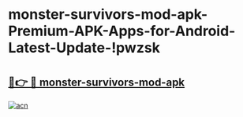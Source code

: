 # monster-survivors-mod-apk-Premium-APK-Apps-for-Android-Latest-Update-!pwzsk

# <h2><a href="https://e4j9lr.esa.edu.pl?title=monster-survivors-mod-apk&ref=pwzsk">🔗👉 🔴 monster-survivors-mod-apk</a></h2>

[![acn](https://github.com/user-attachments/assets/0f9c940e-d8b0-45ae-aac7-cd30a18b3e1c)](https://e4j9lr.esa.edu.pl?title=monster-survivors-mod-apk&ref=pwzsk)

